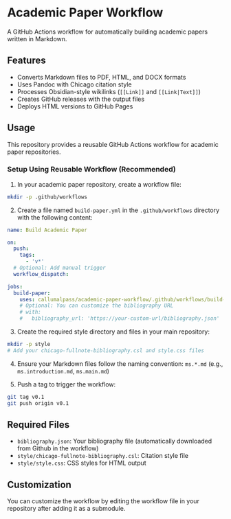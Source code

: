 # Academic Paper Workflow

A GitHub Actions workflow for automatically building academic papers written in Markdown.

## Features

- Converts Markdown files to PDF, HTML, and DOCX formats
- Uses Pandoc with Chicago citation style
- Processes Obsidian-style wikilinks (`[[Link]]` and `[[Link|Text]]`)
- Creates GitHub releases with the output files
- Deploys HTML versions to GitHub Pages

## Usage

This repository provides a reusable GitHub Actions workflow for academic paper repositories.

### Setup Using Reusable Workflow (Recommended)

1. In your academic paper repository, create a workflow file:

```bash
mkdir -p .github/workflows
```

2. Create a file named `build-paper.yml` in the `.github/workflows` directory with the following content:

```yaml
name: Build Academic Paper

on:
  push:
    tags:
      - 'v*'
  # Optional: Add manual trigger
  workflow_dispatch:

jobs:
  build-paper:
    uses: callumalpass/academic-paper-workflow/.github/workflows/build-paper.yml@main
    # Optional: You can customize the bibliography URL
    # with:
    #   bibliography_url: 'https://your-custom-url/bibliography.json'
```

3. Create the required style directory and files in your main repository:

```bash
mkdir -p style
# Add your chicago-fullnote-bibliography.csl and style.css files
```

4. Ensure your Markdown files follow the naming convention: `ms.*.md` (e.g., `ms.introduction.md`, `ms.main.md`)

5. Push a tag to trigger the workflow:

```bash
git tag v0.1
git push origin v0.1
```

## Required Files

- `bibliography.json`: Your bibliography file (automatically downloaded from Github in the workflow)
- `style/chicago-fullnote-bibliography.csl`: Citation style file
- `style/style.css`: CSS styles for HTML output

## Customization

You can customize the workflow by editing the workflow file in your repository after adding it as a submodule.
